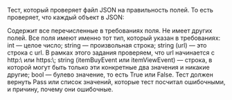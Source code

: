 Тест, который проверяет файл JSON на правильность полей. То есть проверяет, что каждый объект в JSON:

Содержит все перечисленные в требованиях поля.
Не имеет других полей.
Все поля имеют именно тот тип, который указан в требованиях:
int — целое число;
string — произвольная строка;
string (url) — это строка с url. В рамках этого задания проверяем, что url начинается c http:\\ или https:\\;
string (itemBuyEvent или itemViewEvent) — строка, в которой могут быть только эти конкретные два значения и никакие другие;
bool — булево значение, то есть True или False.
Тест должен вернуть Pass или список значений, которые тест посчитал ошибочными, и причину, почему они ошибочные.
